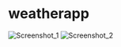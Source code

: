 # weatherapp
![Screenshot_1](https://user-images.githubusercontent.com/63900364/155884900-700d51de-a195-4e1b-98e9-4ccbcc1204ce.png)
![Screenshot_2](https://user-images.githubusercontent.com/63900364/155884904-dd3a5699-a6e8-4f5a-a354-ee743f799dc3.png)
